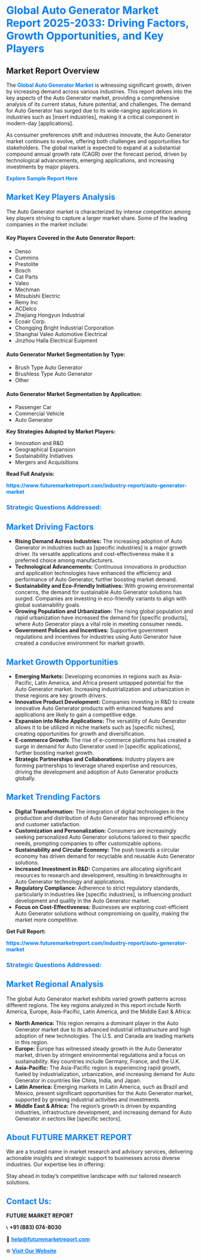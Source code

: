 <h1 style="color: #007BFF;">Global Auto Generator Market Report 2025-2033: Driving Factors, Growth Opportunities, and Key Players</h1>

<section id="overview">
<h2>Market Report Overview</h2>
<p>The <a href="https://www.futuremarketreport.com/industry-report/auto-generator-market" style="color: #007BFF; text-decoration: none;"><strong>Global Auto Generator Market</strong></a> is witnessing significant growth, driven by increasing demand across various industries. This report delves into the key aspects of the Auto Generator market, providing a comprehensive analysis of its current status, future potential, and challenges. The demand for Auto Generator has surged due to its wide-ranging applications in industries such as [insert industries], making it a critical component in modern-day [applications].</p>
<p>As consumer preferences shift and industries innovate, the Auto Generator market continues to evolve, offering both challenges and opportunities for stakeholders. The global market is expected to expand at a substantial compound annual growth rate (CAGR) over the forecast period, driven by technological advancements, emerging applications, and increasing investments by major players.</p>
</section>

<section id="overview">
<p><a href="https://www.futuremarketreport.com/request-sample/reportId=126055" style="color: #007BFF; text-decoration: none;"><strong>Explore Sample Report Here</strong></a></p>
</section>

<section id="key-players">
<h2 style="color: #007BFF;">Market Key Players Analysis</h2>
<p>The Auto Generator market is characterized by intense competition among key players striving to capture a larger market share. Some of the leading companies in the market include:</p>
<h4>Key Players Covered in the Auto Generator Report:</h4>
<ul><li>Denso</li><li>Cummins</li><li>Prestolite</li><li>Bosch</li><li>Cat Parts</li><li>Valeo</li><li>Mechman</li><li>Mitsubishi Electric</li><li>Remy Inc</li><li>ACDelco</li><li>Zhejiang Hongyun Industrial</li><li>Ecoair Corp.</li><li>Chongqing Bright Industrial Corporation</li><li>Shanghai Valeo Automotive Electrical</li><li>Jinzhou Halla Electrical Euipment</li></ul>
<h4>Auto Generator Market Segmentation by Type:</h4>
<ul><li>Brush Type Auto Generator</li><li>Brushless Type Auto Generator</li><li>Other</li></ul>

<h4>Auto Generator Market Segmentation by Application:</h4>
<ul><li>Passenger Car</li><li>Commercial Vehicle</li><li>Auto Generator</li></ul>
<p><strong>Key Strategies Adopted by Market Players:</strong></p>
<ul>
<li>Innovation and R&D</li>
<li>Geographical Expansion</li>
<li>Sustainability Initiatives</li>
<li>Mergers and Acquisitions</li>
</ul>
</section>

<section>
<p><strong>Read Full Analysis: </strong></p><a href="https://www.futuremarketreport.com/industry-report/auto-generator-market" style="color: #007BFF; text-decoration: none;"><strong>https://www.futuremarketreport.com/industry-report/auto-generator-market</strong></a>
<h3 style="color: #007BFF;">Strategic Questions Addressed:</h3>
</section>

<section id="driving-factors">
<h2 style="color: #007BFF;">Market Driving Factors</h2>
<ul>
<li><strong>Rising Demand Across Industries:</strong> The increasing adoption of Auto Generator in industries such as [specific industries] is a major growth driver. Its versatile applications and cost-effectiveness make it a preferred choice among manufacturers.</li>
<li><strong>Technological Advancements:</strong> Continuous innovations in production and application technologies have enhanced the efficiency and performance of Auto Generator, further boosting market demand.</li>
<li><strong>Sustainability and Eco-Friendly Initiatives:</strong> With growing environmental concerns, the demand for sustainable Auto Generator solutions has surged. Companies are investing in eco-friendly variants to align with global sustainability goals.</li>
<li><strong>Growing Population and Urbanization:</strong> The rising global population and rapid urbanization have increased the demand for [specific products], where Auto Generator plays a vital role in meeting consumer needs.</li>
<li><strong>Government Policies and Incentives:</strong> Supportive government regulations and incentives for industries using Auto Generator have created a conducive environment for market growth.</li>
</ul>
</section>

<section id="growth-opportunities">
<h2 style="color: #007BFF;">Market Growth Opportunities</h2>
<ul>
<li><strong>Emerging Markets:</strong> Developing economies in regions such as Asia-Pacific, Latin America, and Africa present untapped potential for the Auto Generator market. Increasing industrialization and urbanization in these regions are key growth drivers.</li>
<li><strong>Innovative Product Development:</strong> Companies investing in R&D to create innovative Auto Generator products with enhanced features and applications are likely to gain a competitive edge.</li>
<li><strong>Expansion into Niche Applications:</strong> The versatility of Auto Generator allows it to be utilized in niche markets such as [specific niches], creating opportunities for growth and diversification.</li>
<li><strong>E-commerce Growth:</strong> The rise of e-commerce platforms has created a surge in demand for Auto Generator used in [specific applications], further boosting market growth.</li>
<li><strong>Strategic Partnerships and Collaborations:</strong> Industry players are forming partnerships to leverage shared expertise and resources, driving the development and adoption of Auto Generator products globally.</li>
</ul>
</section>

<section id="trending-factors">
<h2 style="color: #007BFF;">Market Trending Factors</h2>
<ul>
<li><strong>Digital Transformation:</strong> The integration of digital technologies in the production and distribution of Auto Generator has improved efficiency and customer satisfaction.</li>
<li><strong>Customization and Personalization:</strong> Consumers are increasingly seeking personalized Auto Generator solutions tailored to their specific needs, prompting companies to offer customizable options.</li>
<li><strong>Sustainability and Circular Economy:</strong> The push towards a circular economy has driven demand for recyclable and reusable Auto Generator solutions.</li>
<li><strong>Increased Investment in R&D:</strong> Companies are allocating significant resources to research and development, resulting in breakthroughs in Auto Generator technology and applications.</li>
<li><strong>Regulatory Compliance:</strong> Adherence to strict regulatory standards, particularly in industries like [specific industries], is influencing product development and quality in the Auto Generator market.</li>
<li><strong>Focus on Cost-Effectiveness:</strong> Businesses are exploring cost-efficient Auto Generator solutions without compromising on quality, making the market more competitive.</li>
</ul>
</section>

<section>
<p><strong>Get Full Report: </strong></p><a href="https://www.futuremarketreport.com/industry-report/auto-generator-market" style="color: #007BFF; text-decoration: none;"><strong>https://www.futuremarketreport.com/industry-report/auto-generator-market</strong></a>
<h3 style="color: #007BFF;">Strategic Questions Addressed:</h3>
</section>


<section id="regional-analysis">
<h2 style="color: #007BFF;">Market Regional Analysis</h2>
<p>The global Auto Generator market exhibits varied growth patterns across different regions. The key regions analyzed in this report include North America, Europe, Asia-Pacific, Latin America, and the Middle East & Africa:</p>
<ul>
<li><strong>North America:</strong> This region remains a dominant player in the Auto Generator market due to its advanced industrial infrastructure and high adoption of new technologies. The U.S. and Canada are leading markets in this region.</li>
<li><strong>Europe:</strong> Europe has witnessed steady growth in the Auto Generator market, driven by stringent environmental regulations and a focus on sustainability. Key countries include Germany, France, and the U.K.</li>
<li><strong>Asia-Pacific:</strong> The Asia-Pacific region is experiencing rapid growth, fueled by industrialization, urbanization, and increasing demand for Auto Generator in countries like China, India, and Japan.</li>
<li><strong>Latin America:</strong> Emerging markets in Latin America, such as Brazil and Mexico, present significant opportunities for the Auto Generator market, supported by growing industrial activities and investments.</li>
<li><strong>Middle East & Africa:</strong> The region’s growth is driven by expanding industries, infrastructure development, and increasing demand for Auto Generator in sectors like [specific sectors].</li>
</ul>
</section>

<footer>
<h2 style="color: #007BFF;">About FUTURE MARKET REPORT</h2>
<p>We are a trusted name in market research and advisory services, delivering actionable insights and strategic support to businesses across diverse industries. Our expertise lies in offering:</p>

<p>Stay ahead in today’s competitive landscape with our tailored research solutions.</p>

<h2 style="color: #007BFF;">Contact Us:</h2>
<p><strong>FUTURE MARKET REPORT</strong></p>
<p>📞 <strong>+91 (883) 074-8030</strong></p>
<p>📧 <strong><a href="mailto:help@futuremarketreport.com" style="color: #007BFF;">help@futuremarketreport.com</a></strong></p>
<p>🌐 <strong><a href="https://www.futuremarketreport.com/" style="color: #007BFF;">Visit Our Website</a></strong></p>
</footer>